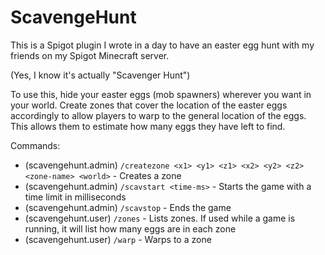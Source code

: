 # ScavengeHunt

This is a Spigot plugin I wrote in a day to have an easter egg hunt with my friends on my Spigot Minecraft server.

(Yes, I know it's actually "Scavenger Hunt")

To use this, hide your easter eggs (mob spawners) wherever you want in your world. Create zones that cover the location of the easter eggs accordingly to allow players to warp to the general location of the eggs. This allows them to estimate how many eggs they have left to find.

Commands:

* (scavengehunt.admin) `/createzone <x1> <y1> <z1> <x2> <y2> <z2> <zone-name> <world>` - Creates a zone
* (scavengehunt.admin) `/scavstart <time-ms>` - Starts the game with a time limit in milliseconds
* (scavengehunt.admin) `/scavstop` - Ends the game
* (scavengehunt.user) `/zones` - Lists zones. If used while a game is running, it will list how many eggs are in each zone
* (scavengehunt.user) `/warp` - Warps to a zone